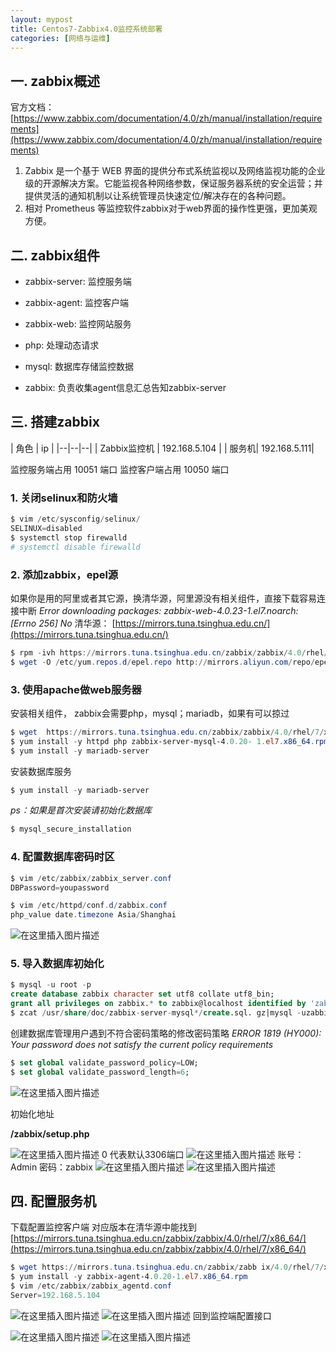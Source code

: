 ```yaml
---
layout: mypost
title: Centos7-Zabbix4.0监控系统部署
categories: [网络与运维]
---
```

## 一. zabbix概述
官方文档：[https://www.zabbix.com/documentation/4.0/zh/manual/installation/requirements](https://www.zabbix.com/documentation/4.0/zh/manual/installation/requirements)
1. Zabbix 是一个基于 WEB 界面的提供分布式系统监视以及网络监视功能的企业级的开源解决方案。它能监视各种网络参数，保证服务器系统的安全运营；并提供灵活的通知机制以让系统管理员快速定位/解决存在的各种问题。
2. 相对 Prometheus 等监控软件zabbix对于web界面的操作性更强，更加美观方便。

## 二. zabbix组件
- zabbix-server: 监控服务端

- zabbix-agent: 监控客户端

- zabbix-web: 监控网站服务

- php: 处理动态请求

- mysql: 数据库存储监控数据

- zabbix: 负责收集agent信息汇总告知zabbix-server


## 三. 搭建zabbix
| 角色 | ip |
|--|--|--|
| Zabbix监控机 | 192.168.5.104 |
| 服务机| 192.168.5.111|

监控服务端占用 10051 端口 监控客户端占用 10050 端口
### 1. 关闭selinux和防火墙
```powershell
$ vim /etc/sysconfig/selinux/
SELINUX=disabled
$ systemctl stop firewalld
# systemctl disable firewalld
```

### 2. 添加zabbix，epel源
如果你是用的阿里或者其它源，换清华源，阿里源没有相关组件，直接下载容易连接中断 *Error downloading packages: zabbix-web-4.0.23-1.el7.noarch: [Errno 256] No* 
清华源：
[https://mirrors.tuna.tsinghua.edu.cn/](https://mirrors.tuna.tsinghua.edu.cn/)

```powershell
$ rpm -ivh https://mirrors.tuna.tsinghua.edu.cn/zabbix/zabbix/4.0/rhel/7/x86_64/zabbix-release-4.0-1.el7.noarch.rpm
$ wget -O /etc/yum.repos.d/epel.repo http://mirrors.aliyun.com/repo/epel-7.repo    
```
### 3. 使用apache做web服务器
安装相关组件，
zabbix会需要php，mysql；mariadb，如果有可以掠过

```powershell
$ wget  https://mirrors.tuna.tsinghua.edu.cn/zabbix/zabbix/4.0/rhel/7/x86_64/{zabbix-server-mysql-4.0.20-1.el7.x86_64.rpm,zabbix-web-4.0.22-1.el7.noarch.rpm}		//如果还是不成功可以提前下好
$ yum install -y httpd php zabbix-server-mysql-4.0.20- 1.el7.x86_64.rpm  zabbix-web-4.0.22-1.el7.noarch.rpm
$ yum install -y mariadb-server
```
安装数据库服务
```powershell
$ yum install -y mariadb-server
```
*ps：如果是首次安装请初始化数据库*
```powershell
$ mysql_secure_installation
```

### 4. 配置数据库密码时区

```powershell
$ vim /etc/zabbix/zabbix_server.conf
DBPassword=youpassword

$ vim /etc/httpd/conf.d/zabbix.conf
php_value date.timezone Asia/Shanghai
```


![在这里插入图片描述](https://img-blog.csdnimg.cn/20200811190224444.png?x-oss-process=image/watermark,type_ZmFuZ3poZW5naGVpdGk,shadow_10,text_aHR0cHM6Ly9ibG9nLmNzZG4ubmV0L3FxXzM4NjI2MDQz,size_16,color_FFFFFF,t_70#pic_center)

### 5. 导入数据库初始化



```sql
$ mysql -u root -p 
create database zabbix character set utf8 collate utf8_bin;
grant all privileges on zabbix.* to zabbix@localhost identified by 'zabbix';
$ zcat /usr/share/doc/zabbix-server-mysql*/create.sql. gz|mysql -uzabbix -pzabbix zabbix
```


创建数据库管理用户遇到不符合密码策略的修改密码策略
*ERROR 1819 (HY000): Your password does not satisfy the current policy requirements*
```sql
$ set global validate_password_policy=LOW;
$ set global validate_password_length=6;
```
![在这里插入图片描述](https://img-blog.csdnimg.cn/20200811203214244.png?x-oss-process=image/watermark,type_ZmFuZ3poZW5naGVpdGk,shadow_10,text_aHR0cHM6Ly9ibG9nLmNzZG4ubmV0L3FxXzM4NjI2MDQz,size_16,color_FFFFFF,t_70#pic_center)

初始化地址

**/zabbix/setup.php**

![在这里插入图片描述](https://img-blog.csdnimg.cn/20200811205116463.png?x-oss-process=image/watermark,type_ZmFuZ3poZW5naGVpdGk,shadow_10,text_aHR0cHM6Ly9ibG9nLmNzZG4ubmV0L3FxXzM4NjI2MDQz,size_16,color_FFFFFF,t_70#pic_center)
0 代表默认3306端口
![在这里插入图片描述](https://img-blog.csdnimg.cn/20200811205218305.png?x-oss-process=image/watermark,type_ZmFuZ3poZW5naGVpdGk,shadow_10,text_aHR0cHM6Ly9ibG9nLmNzZG4ubmV0L3FxXzM4NjI2MDQz,size_16,color_FFFFFF,t_70#pic_center)
账号：Admin
密码：zabbix
![在这里插入图片描述](https://img-blog.csdnimg.cn/20200811205424642.png?x-oss-process=image/watermark,type_ZmFuZ3poZW5naGVpdGk,shadow_10,text_aHR0cHM6Ly9ibG9nLmNzZG4ubmV0L3FxXzM4NjI2MDQz,size_16,color_FFFFFF,t_70#pic_center)
![在这里插入图片描述](https://img-blog.csdnimg.cn/20200811205710199.png?x-oss-process=image/watermark,type_ZmFuZ3poZW5naGVpdGk,shadow_10,text_aHR0cHM6Ly9ibG9nLmNzZG4ubmV0L3FxXzM4NjI2MDQz,size_16,color_FFFFFF,t_70#pic_center)


## 四. 配置服务机
下载配置监控客户端
对应版本在清华源中能找到
[https://mirrors.tuna.tsinghua.edu.cn/zabbix/zabbix/4.0/rhel/7/x86_64/](https://mirrors.tuna.tsinghua.edu.cn/zabbix/zabbix/4.0/rhel/7/x86_64/)
```powershell
$ wget https://mirrors.tuna.tsinghua.edu.cn/zabbix/zabb ix/4.0/rhel/7/x86_64/zabbix-agent-4.0.20-1.el7.x86_64.rpm
$ yum install -y zabbix-agent-4.0.20-1.el7.x86_64.rpm
$ vim /etc/zabbix/zabbix_agentd.conf
Server=192.168.5.104
```
![在这里插入图片描述](https://img-blog.csdnimg.cn/20200811213434531.png?x-oss-process=image/watermark,type_ZmFuZ3poZW5naGVpdGk,shadow_10,text_aHR0cHM6Ly9ibG9nLmNzZG4ubmV0L3FxXzM4NjI2MDQz,size_16,color_FFFFFF,t_70#pic_center)
![在这里插入图片描述](https://img-blog.csdnimg.cn/2020081121363218.png?x-oss-process=image/watermark,type_ZmFuZ3poZW5naGVpdGk,shadow_10,text_aHR0cHM6Ly9ibG9nLmNzZG4ubmV0L3FxXzM4NjI2MDQz,size_16,color_FFFFFF,t_70#pic_center)
回到监控端配置接口

![在这里插入图片描述](https://img-blog.csdnimg.cn/20200811214406808.png?x-oss-process=image/watermark,type_ZmFuZ3poZW5naGVpdGk,shadow_10,text_aHR0cHM6Ly9ibG9nLmNzZG4ubmV0L3FxXzM4NjI2MDQz,size_16,color_FFFFFF,t_70#pic_center)
![在这里插入图片描述](https://img-blog.csdnimg.cn/20200811221646660.png?x-oss-process=image/watermark,type_ZmFuZ3poZW5naGVpdGk,shadow_10,text_aHR0cHM6Ly9ibG9nLmNzZG4ubmV0L3FxXzM4NjI2MDQz,size_16,color_FFFFFF,t_70#pic_center)







